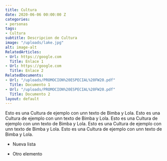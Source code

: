 ```yaml
---
title: Cultura
date: 2020-06-06 00:00:00 Z
categories:
- personas
tags:
- Cultura
subtitle: Descripcion de Cultura
image: "/uploads/lake.jpg"
alt: image-alt
RelatedArticles:
- Url: https://google.com
  Title: Enlace 1
- Url: https://google.com
  Title: Enlace 2
RelatedDocuments:
- Url: "/uploads/PROMOCION%20ESPECIAL%20FW20.pdf"
  Title: Documento 1
- Url: "/uploads/PROMOCION%20ESPECIAL%20FW20.pdf"
  Title: Documento 2
layout: default
---
```


Esto es una Cultura de ejemplo con unn texto de Bimba y Lola. Esto es una Cultura de ejemplo con unn texto de Bimba y Lola. Esto es una Cultura de ejemplo con unn texto de Bimba y Lola. Esto es una Cultura de ejemplo con unn texto de Bimba y Lola. Esto es una Cultura de ejemplo con unn texto de Bimba y Lola.

* Nueva lista

* Otro elemento